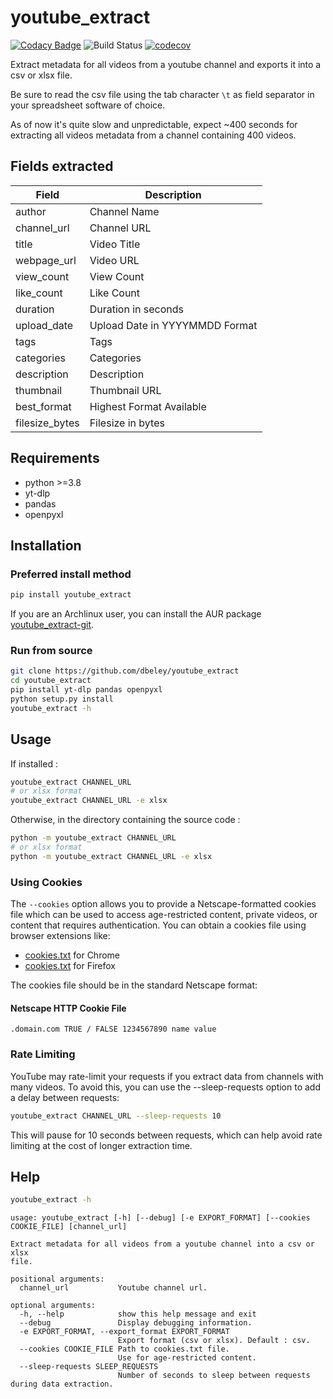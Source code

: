 # youtube_extract

[![Codacy Badge](https://api.codacy.com/project/badge/Grade/131858400ee84232a50c03f4b06c9344)](https://app.codacy.com/manual/dbeley/youtube_extract?utm_source=github.com&utm_medium=referral&utm_content=dbeley/youtube_extract&utm_campaign=Badge_Grade_Dashboard)
![Build Status](https://github.com/dbeley/youtube_extract/workflows/CI/badge.svg)
[![codecov](https://codecov.io/gh/dbeley/youtube_extract/branch/master/graph/badge.svg)](https://codecov.io/gh/dbeley/youtube_extract)

Extract metadata for all videos from a youtube channel and exports it into a csv or xlsx file.

Be sure to read the csv file using the tab character `\t` as field separator in your spreadsheet software of choice.

As of now it's quite slow and unpredictable, expect ~400 seconds for extracting all videos metadata from a channel containing 400 videos.

## Fields extracted

| Field          | Description                    |
|----------------|--------------------------------|
| author         | Channel Name                   |
| channel_url    | Channel URL                    |
| title          | Video Title                    |
| webpage_url    | Video URL                      |
| view_count     | View Count                     |
| like_count     | Like Count                     |
| duration       | Duration in seconds            |
| upload_date    | Upload Date in YYYYMMDD Format |
| tags           | Tags                           |
| categories     | Categories                     |
| description    | Description                    |
| thumbnail      | Thumbnail URL                  |
| best_format    | Highest Format Available       |
| filesize_bytes | Filesize in bytes              |

## Requirements

- python >=3.8
- yt-dlp
- pandas
- openpyxl

## Installation

### Preferred install method

```bash
pip install youtube_extract
```

If you are an Archlinux user, you can install the AUR package [youtube_extract-git](https://aur.archlinux.org/packages/youtube_extract-git).

### Run from source

```bash
git clone https://github.com/dbeley/youtube_extract
cd youtube_extract
pip install yt-dlp pandas openpyxl
python setup.py install
youtube_extract -h
```

## Usage

If installed :

```bash
youtube_extract CHANNEL_URL
# or xlsx format
youtube_extract CHANNEL_URL -e xlsx
```

Otherwise, in the directory containing the source code :

```bash
python -m youtube_extract CHANNEL_URL
# or xlsx format
python -m youtube_extract CHANNEL_URL -e xlsx
```

### Using Cookies

The `--cookies` option allows you to provide a Netscape-formatted cookies file which can be used to access age-restricted content, private videos, or content that requires authentication.
You can obtain a cookies file using browser extensions like:

- [cookies.txt](https://chromewebstore.google.com/detail/get-cookiestxt-locally/cclelndahbckbenkjhflpdbgdldlbecc?pli=1) for Chrome
- [cookies.txt](https://addons.mozilla.org/en-US/firefox/addon/cookies-txt/) for Firefox

The cookies file should be in the standard Netscape format:

#### Netscape HTTP Cookie File

```
.domain.com TRUE / FALSE 1234567890 name value
```

### Rate Limiting

YouTube may rate-limit your requests if you extract data from channels with many videos. To avoid this, you can use the --sleep-requests option to add a delay between requests:

```bash
youtube_extract CHANNEL_URL --sleep-requests 10
```
This will pause for 10 seconds between requests, which can help avoid rate limiting at the cost of longer extraction time.

## Help

```bash
youtube_extract -h
```

```
usage: youtube_extract [-h] [--debug] [-e EXPORT_FORMAT] [--cookies COOKIE_FILE] [channel_url]

Extract metadata for all videos from a youtube channel into a csv or xlsx
file.

positional arguments:
  channel_url           Youtube channel url.

optional arguments:
  -h, --help            show this help message and exit
  --debug               Display debugging information.
  -e EXPORT_FORMAT, --export_format EXPORT_FORMAT
                        Export format (csv or xlsx). Default : csv.
  --cookies COOKIE_FILE Path to cookies.txt file. 
                        Use for age-restricted content.
  --sleep-requests SLEEP_REQUESTS
                        Number of seconds to sleep between requests during data extraction.
```